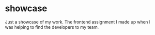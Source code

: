 # showcase
Just a showcase of my work. The frontend assignment I made up when I was helping to find the developers to my team.
